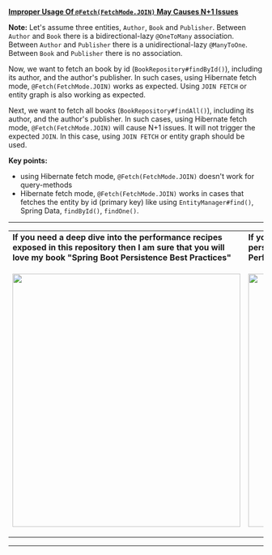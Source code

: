
**[Improper Usage Of `@Fetch(FetchMode.JOIN)` May Causes N+1 Issues](https://github.com/AnghelLeonard/Hibernate-SpringBoot/tree/master/HibernateSpringBootFetchJoinAndQueries)**

**Note:** Let's assume three entities, `Author`, `Book` and `Publisher`. Between `Author` and `Book` there is a bidirectional-lazy `@OneToMany` association. Between `Author` and `Publisher` there is a unidirectional-lazy `@ManyToOne`. Between `Book` and `Publisher` there is no association.

Now, we want to fetch an book by id (`BookRepository#findById()`), including its author, and the author's publisher. In such cases, using Hibernate fetch mode, `@Fetch(FetchMode.JOIN)` works as expected. Using `JOIN FETCH` or entity graph is also working as expected.

Next, we want to fetch all books (`BookRepository#findAll()`), including its author, and the author's publisher. In such cases, using Hibernate fetch mode, `@Fetch(FetchMode.JOIN)` will cause N+1 issues. It will not trigger the expected `JOIN`. In this case, using `JOIN FETCH` or entity graph should be used.

**Key points:**
- using Hibernate fetch mode, `@Fetch(FetchMode.JOIN)` doesn't work for query-methods
- Hibernate fetch mode, `@Fetch(FetchMode.JOIN)` works in cases that fetches the entity by id (primary key) like using `EntityManager#find()`, Spring Data, `findById()`, `findOne()`.

-----------------------------------------------------------------------------------------------------------------------    
<table>
     <tr><td><b>If you need a deep dive into the performance recipes exposed in this repository then I am sure that you will love my book "Spring Boot Persistence Best Practices"</b></td><td><b>If you need a hand of tips and illustrations of 100+ Java persistence performance issues then "Java Persistence Performance Illustrated Guide" is for you.</b></td></tr>
     <tr><td>
<a href="https://www.apress.com/us/book/9781484256251"><p align="left"><img src="https://github.com/AnghelLeonard/Hibernate-SpringBoot/blob/master/Spring%20Boot%20Persistence%20Best%20Practices.jpg" height="500" width="450"/></p></a>
</td><td>
<a href="https://leanpub.com/java-persistence-performance-illustrated-guide"><p align="right"><img src="https://github.com/AnghelLeonard/Hibernate-SpringBoot/blob/master/Java%20Persistence%20Performance%20Illustrated%20Guide.jpg" height="500" width="450"/></p></a>
</td></tr></table>

-----------------------------------------------------------------------------------------------------------------------    

